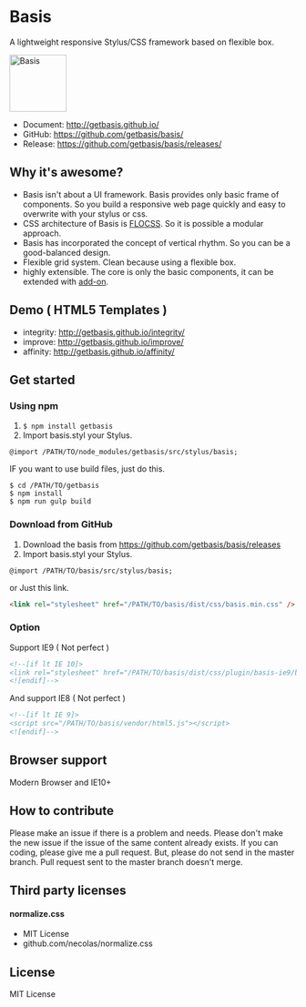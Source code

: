 # Basis
A lightweight responsive Stylus/CSS framework based on flexible box.

<img src="https://avatars0.githubusercontent.com/u/18589717?v=3&s=200" alt="Basis" width="100" />

* Document: http://getbasis.github.io/
* GitHub: https://github.com/getbasis/basis/
* Release: https://github.com/getbasis/basis/releases/

## Why it's awesome?

* Basis isn't about a UI framework. Basis provides only basic frame of components. So you build a responsive web page quickly and easy to overwrite with your stylus or css.
* CSS architecture of Basis is [FLOCSS](https://github.com/hiloki/flocss). So it is possible a modular approach.
* Basis has incorporated the concept of vertical rhythm. So you can be a good-balanced design.
* Flexible grid system. Clean because using a flexible box.
* highly extensible. The core is only the basic components, it can be extended with [add-on](https://github.com/getbasis).

## Demo ( HTML5 Templates )
* integrity: http://getbasis.github.io/integrity/
* improve: http://getbasis.github.io/improve/
* affinity: http://getbasis.github.io/affinity/

## Get started

### Using npm

1. ```$ npm install getbasis```
2. Import basis.styl your Stylus.
```styl
@import /PATH/TO/node_modules/getbasis/src/stylus/basis;
```

IF you want to use build files, just do this.

```shell
$ cd /PATH/TO/getbasis
$ npm install
$ npm run gulp build
```

### Download from GitHub

1. Download the basis from https://github.com/getbasis/basis/releases
2. Import basis.styl your Stylus.
```styl
@import /PATH/TO/basis/src/stylus/basis;
```
or Just this link.
```html
<link rel="stylesheet" href="/PATH/TO/basis/dist/css/basis.min.css" />
```

### Option

Support IE9 ( Not perfect )

```html
<!--[if lt IE 10]>
<link rel="stylesheet" href="/PATH/TO/basis/dist/css/plugin/basis-ie9/basis-ie9.min.css" />
<![endif]-->
```

And support IE8 ( Not perfect )

```html
<!--[if lt IE 9]>
<script src="/PATH/TO/basis/vendor/html5.js"></script>
<![endif]-->
```

## Browser support
Modern Browser and IE10+

## How to contribute

Please make an issue if there is a problem and needs.
Please don't make the new issue if the issue of the same content already exists.
If you can coding, please give me a pull request.
But, please do not send in the master branch.
Pull request sent to the master branch doesn't merge.

## Third party licenses

#### normalize.css
* MIT License
* github.com/necolas/normalize.css

## License

MIT License
